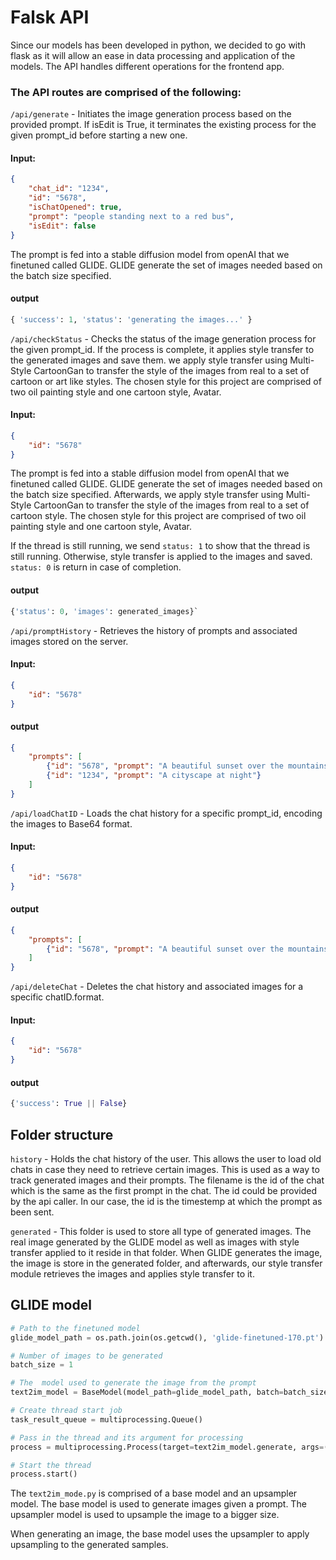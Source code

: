 # Falsk API
Since our models has been developed in python, we decided to go with flask as it
will allow an ease in data processing and application of the models. The API
handles different operations for the frontend app.

### The API routes are comprised of the following:

`/api/generate` -  Initiates the image generation process based on the provided
prompt. If isEdit is True, it terminates the existing process for the given
prompt_id before starting a new one.

#### Input:
```json
{
    "chat_id": "1234",
    "id": "5678",
    "isChatOpened": true,
    "prompt": "people standing next to a red bus",
    "isEdit": false
}
```

The prompt is fed into a stable diffusion model from openAI that we finetuned
called GLIDE. GLIDE generate the set of images needed based on the batch size
specified.

#### output
```python
{ 'success': 1, 'status': 'generating the images...' }
```

`/api/checkStatus` -  Checks the status of the image generation process for the
given prompt_id. If the process is complete, it applies style transfer to the
generated images and save them. we apply style transfer using Multi-Style CartoonGan to
transfer the style of the images from real to a set of cartoon or art like styles. The
chosen style for this project are comprised of two oil painting style and one
cartoon style, Avatar.

#### Input:
```json
{
    "id": "5678"
}
```
The prompt is fed into a stable diffusion model from openAI that we finetuned
called GLIDE. GLIDE generate the set of images needed based on the batch size
specified. Afterwards, we apply style transfer using Multi-Style CartoonGan to
transfer the style of the images from real to a set of cartoon style. The
chosen style for this project are comprised of two oil painting style and one
cartoon style, Avatar.

If the thread is still running, we send `status: 1` to show that the thread is
still running. Otherwise, style transfer is applied to the images and saved.
`status: 0` is return in case of completion.
#### output
```python
{'status': 0, 'images': generated_images}`
```


`/api/promptHistory` -  Retrieves the history of prompts and associated images stored on the server.
#### Input:
```json
{
    "id": "5678"
}
```
#### output
```json
{
    "prompts": [
        {"id": "5678", "prompt": "A beautiful sunset over the mountains"},
        {"id": "1234", "prompt": "A cityscape at night"}
    ]
}
```

`/api/loadChatID` -  Loads the chat history for a specific prompt_id, encoding the images to Base64 format.
#### Input:
```json
{
    "id": "5678"
}
```
#### output
```json
{
    "prompts": [
        {"id": "5678", "prompt": "A beautiful sunset over the mountains", "images": ["5678_0.jpg", "5678_0_fake_1.jpg", "5678_0_fake_2.jpg", "5678_0_fake_3.jpg"]},
    ]
}
```

`/api/deleteChat` -   Deletes the chat history and associated images for a specific chatID.format.
#### Input:
```json
{
    "id": "5678"
}
```
#### output
```python
{'success': True || False}
```

## Folder structure
`history` - Holds the chat history of the user. This allows the user to load
old chats in case they need to retrieve certain images. This is used as a way
to track generated images and their prompts. The filename is the id of the
chat which is the same as the first prompt in the chat. The id could be
provided by the api caller. In our case, the id is the timestemp at which the
prompt as been sent.

`generated` - This folder is used to store all type of generated images. The
real image generated by the GLIDE model as well as images with style transfer
applied to it reside in that folder. When GLIDE generates the image, the image
is store in the generated folder, and afterwards, our style transfer module
retrieves the images and applies style transfer to it.

## GLIDE model
```python
# Path to the finetuned model 
glide_model_path = os.path.join(os.getcwd(), 'glide-finetuned-170.pt')

# Number of images to be generated
batch_size = 1      

# The  model used to generate the image from the prompt
text2im_model = BaseModel(model_path=glide_model_path, batch=batch_size)

# Create thread start job
task_result_queue = multiprocessing.Queue()

# Pass in the thread and its argument for processing
process = multiprocessing.Process(target=text2im_model.generate, args=(prompt, task_result_queue, str(prompt_id)))

# Start the thread
process.start()
```

The `text2im_mode.py` is comprised of a base model and an upsampler model. The
base model is used to generate images given a prompt. The upsampler model is
used to upsample the image to a bigger size. 

When generating an image, the base model uses the upsampler to apply upsampling
to the generated samples.

<!-- ## Table of Contents
- [Installation](#installation)
- [Usage](#usage)
- [Features](#features)
- [Contributing](#contributing)
- [License](#license) -->
